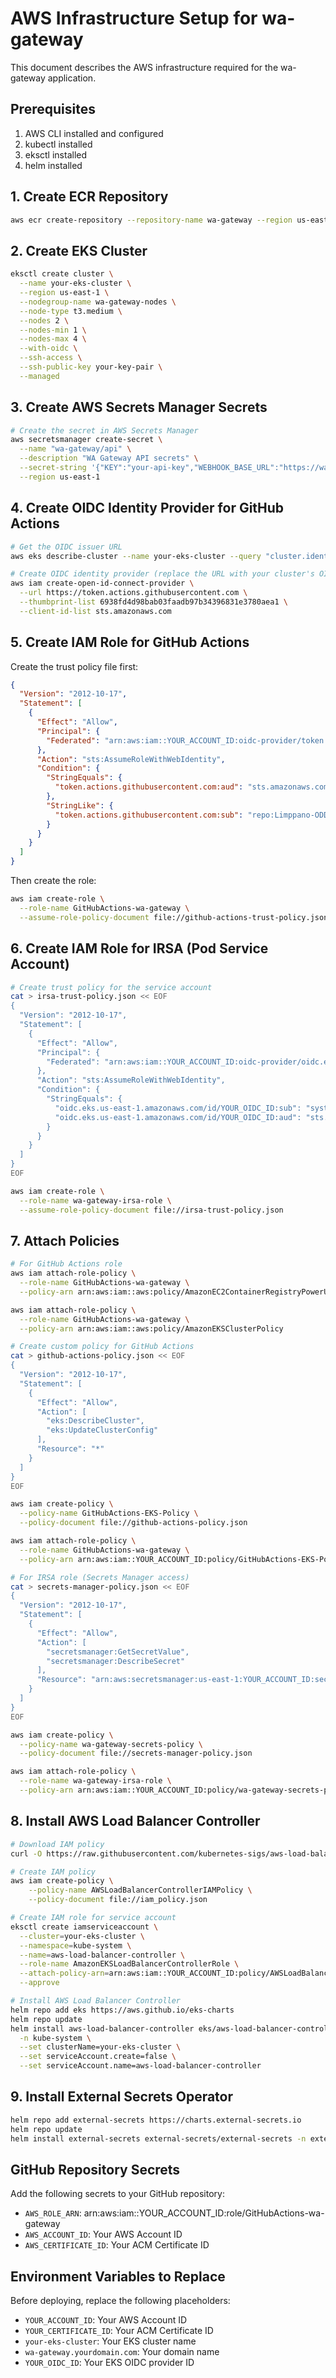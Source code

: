 # AWS Infrastructure Setup for wa-gateway

This document describes the AWS infrastructure required for the wa-gateway application.

## Prerequisites

1. AWS CLI installed and configured
2. kubectl installed
3. eksctl installed
4. helm installed

## 1. Create ECR Repository

```bash
aws ecr create-repository --repository-name wa-gateway --region us-east-1
```

## 2. Create EKS Cluster

```bash
eksctl create cluster \
  --name your-eks-cluster \
  --region us-east-1 \
  --nodegroup-name wa-gateway-nodes \
  --node-type t3.medium \
  --nodes 2 \
  --nodes-min 1 \
  --nodes-max 4 \
  --with-oidc \
  --ssh-access \
  --ssh-public-key your-key-pair \
  --managed
```

## 3. Create AWS Secrets Manager Secrets

```bash
# Create the secret in AWS Secrets Manager
aws secretsmanager create-secret \
  --name "wa-gateway/api" \
  --description "WA Gateway API secrets" \
  --secret-string '{"KEY":"your-api-key","WEBHOOK_BASE_URL":"https://wa-gateway.yourdomain.com"}' \
  --region us-east-1
```

## 4. Create OIDC Identity Provider for GitHub Actions

```bash
# Get the OIDC issuer URL
aws eks describe-cluster --name your-eks-cluster --query "cluster.identity.oidc.issuer" --output text

# Create OIDC identity provider (replace the URL with your cluster's OIDC issuer)
aws iam create-open-id-connect-provider \
  --url https://token.actions.githubusercontent.com \
  --thumbprint-list 6938fd4d98bab03faadb97b34396831e3780aea1 \
  --client-id-list sts.amazonaws.com
```

## 5. Create IAM Role for GitHub Actions

Create the trust policy file first:

```json
{
  "Version": "2012-10-17",
  "Statement": [
    {
      "Effect": "Allow",
      "Principal": {
        "Federated": "arn:aws:iam::YOUR_ACCOUNT_ID:oidc-provider/token.actions.githubusercontent.com"
      },
      "Action": "sts:AssumeRoleWithWebIdentity",
      "Condition": {
        "StringEquals": {
          "token.actions.githubusercontent.com:aud": "sts.amazonaws.com"
        },
        "StringLike": {
          "token.actions.githubusercontent.com:sub": "repo:Limppano-ODD/wa-gateway:*"
        }
      }
    }
  ]
}
```

Then create the role:

```bash
aws iam create-role \
  --role-name GitHubActions-wa-gateway \
  --assume-role-policy-document file://github-actions-trust-policy.json
```

## 6. Create IAM Role for IRSA (Pod Service Account)

```bash
# Create trust policy for the service account
cat > irsa-trust-policy.json << EOF
{
  "Version": "2012-10-17",
  "Statement": [
    {
      "Effect": "Allow",
      "Principal": {
        "Federated": "arn:aws:iam::YOUR_ACCOUNT_ID:oidc-provider/oidc.eks.us-east-1.amazonaws.com/id/YOUR_OIDC_ID"
      },
      "Action": "sts:AssumeRoleWithWebIdentity",
      "Condition": {
        "StringEquals": {
          "oidc.eks.us-east-1.amazonaws.com/id/YOUR_OIDC_ID:sub": "system:serviceaccount:wa-gateway:wa-gateway-sa",
          "oidc.eks.us-east-1.amazonaws.com/id/YOUR_OIDC_ID:aud": "sts.amazonaws.com"
        }
      }
    }
  ]
}
EOF

aws iam create-role \
  --role-name wa-gateway-irsa-role \
  --assume-role-policy-document file://irsa-trust-policy.json
```

## 7. Attach Policies

```bash
# For GitHub Actions role
aws iam attach-role-policy \
  --role-name GitHubActions-wa-gateway \
  --policy-arn arn:aws:iam::aws:policy/AmazonEC2ContainerRegistryPowerUser

aws iam attach-role-policy \
  --role-name GitHubActions-wa-gateway \
  --policy-arn arn:aws:iam::aws:policy/AmazonEKSClusterPolicy

# Create custom policy for GitHub Actions
cat > github-actions-policy.json << EOF
{
  "Version": "2012-10-17",
  "Statement": [
    {
      "Effect": "Allow",
      "Action": [
        "eks:DescribeCluster",
        "eks:UpdateClusterConfig"
      ],
      "Resource": "*"
    }
  ]
}
EOF

aws iam create-policy \
  --policy-name GitHubActions-EKS-Policy \
  --policy-document file://github-actions-policy.json

aws iam attach-role-policy \
  --role-name GitHubActions-wa-gateway \
  --policy-arn arn:aws:iam::YOUR_ACCOUNT_ID:policy/GitHubActions-EKS-Policy

# For IRSA role (Secrets Manager access)
cat > secrets-manager-policy.json << EOF
{
  "Version": "2012-10-17",
  "Statement": [
    {
      "Effect": "Allow",
      "Action": [
        "secretsmanager:GetSecretValue",
        "secretsmanager:DescribeSecret"
      ],
      "Resource": "arn:aws:secretsmanager:us-east-1:YOUR_ACCOUNT_ID:secret:wa-gateway/*"
    }
  ]
}
EOF

aws iam create-policy \
  --policy-name wa-gateway-secrets-policy \
  --policy-document file://secrets-manager-policy.json

aws iam attach-role-policy \
  --role-name wa-gateway-irsa-role \
  --policy-arn arn:aws:iam::YOUR_ACCOUNT_ID:policy/wa-gateway-secrets-policy
```

## 8. Install AWS Load Balancer Controller

```bash
# Download IAM policy
curl -O https://raw.githubusercontent.com/kubernetes-sigs/aws-load-balancer-controller/v2.7.2/docs/install/iam_policy.json

# Create IAM policy
aws iam create-policy \
    --policy-name AWSLoadBalancerControllerIAMPolicy \
    --policy-document file://iam_policy.json

# Create IAM role for service account
eksctl create iamserviceaccount \
  --cluster=your-eks-cluster \
  --namespace=kube-system \
  --name=aws-load-balancer-controller \
  --role-name AmazonEKSLoadBalancerControllerRole \
  --attach-policy-arn=arn:aws:iam::YOUR_ACCOUNT_ID:policy/AWSLoadBalancerControllerIAMPolicy \
  --approve

# Install AWS Load Balancer Controller
helm repo add eks https://aws.github.io/eks-charts
helm repo update
helm install aws-load-balancer-controller eks/aws-load-balancer-controller \
  -n kube-system \
  --set clusterName=your-eks-cluster \
  --set serviceAccount.create=false \
  --set serviceAccount.name=aws-load-balancer-controller
```

## 9. Install External Secrets Operator

```bash
helm repo add external-secrets https://charts.external-secrets.io
helm repo update
helm install external-secrets external-secrets/external-secrets -n external-secrets-system --create-namespace
```

## GitHub Repository Secrets

Add the following secrets to your GitHub repository:

- `AWS_ROLE_ARN`: arn:aws:iam::YOUR_ACCOUNT_ID:role/GitHubActions-wa-gateway
- `AWS_ACCOUNT_ID`: Your AWS Account ID
- `AWS_CERTIFICATE_ID`: Your ACM Certificate ID

## Environment Variables to Replace

Before deploying, replace the following placeholders:

- `YOUR_ACCOUNT_ID`: Your AWS Account ID
- `YOUR_CERTIFICATE_ID`: Your ACM Certificate ID
- `your-eks-cluster`: Your EKS cluster name
- `wa-gateway.yourdomain.com`: Your domain name
- `YOUR_OIDC_ID`: Your EKS OIDC provider ID
